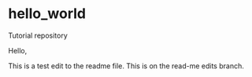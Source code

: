 # hello_world
Tutorial repository

Hello, 

This is a test edit to the readme file. This is on the read-me edits branch.
